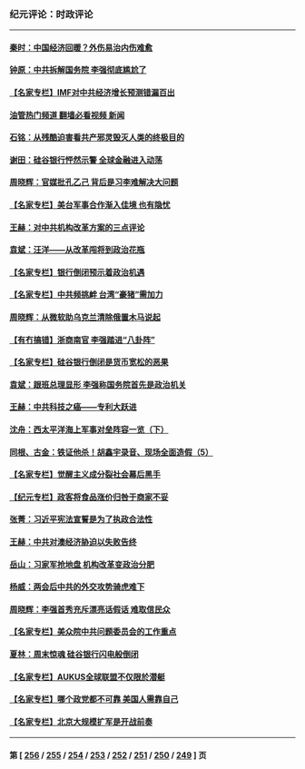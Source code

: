 ### 纪元评论：时政评论
---
#### [秦时：中国经济回暖？外伤易治内伤难愈](../../pages/nsc1025/n13953190.md?03190330) 
#### [钟原：中共拆解国务院 李强彻底尴尬了](../../pages/nsc1025/n13951999.md?03190330) 
#### [【名家专栏】IMF对中共经济增长预测错漏百出](../../pages/nsc1025/n13951615.md?03190330) 
#### [油管热门频道 翻墙必看视频 新闻](ok?03190330)
#### [石铭：从残酷迫害看共产邪灵毁灭人类的终极目的](../../pages/nsc1025/n13952612.md?03190330) 
#### [谢田：硅谷银行怦然示警 全球金融进入动荡](../../pages/nsc1025/n13952589.md?03190330) 
#### [周晓辉：官媒批孔乙己 背后是习李难解决大问题](../../pages/nsc1025/n13952576.md?03190330) 
#### [【名家专栏】美台军事合作渐入佳境 也有隐忧](../../pages/nsc1025/n13951616.md?03190330) 
#### [王赫：对中共机构改革方案的三点评论](../../pages/nsc1025/n13952298.md?03190330) 
#### [袁斌：汪洋——从改革闯将到政治花瓶](../../pages/nsc1025/n13952335.md?03190330) 
#### [【名家专栏】银行倒闭预示着政治机遇](../../pages/nsc1025/n13951621.md?03190330) 
#### [【名家专栏】中共频挑衅 台湾“豪猪”需加力](../../pages/nsc1025/n13949439.md?03190330) 
#### [周晓辉：从微软助乌克兰清除俄置木马说起](../../pages/nsc1025/n13951787.md?03190330) 
#### [【有冇搞错】浙商南官 李强踏进“八卦阵”](../../pages/nsc1025/n13951402.md?03190330) 
#### [【名家专栏】硅谷银行倒闭是货币宽松的恶果](../../pages/nsc1025/n13950703.md?03190330) 
#### [袁斌：跟班总理显形 李强称国务院首先是政治机关](../../pages/nsc1025/n13951446.md?03190330) 
#### [王赫：中共科技之癌——专利大跃进](../../pages/nsc1025/n13951381.md?03190330) 
#### [沈舟：西太平洋海上军事对垒阵容一览（下）](../../pages/nsc1025/n13951242.md?03190330) 
#### [同根、古金：铁证他杀！胡鑫宇录音、现场全面造假（5）](../../pages/nsc1025/n13951052.md?03190330) 
#### [【名家专栏】觉醒主义成分裂社会幕后黑手](../../pages/nsc1025/n13948655.md?03190330) 
#### [【纪元专栏】政客将食品涨价归咎于商家不妥](../../pages/nsc1025/n13951085.md?03190330) 
#### [张菁：习近平宪法宣誓是为了执政合法性](../../pages/nsc1025/n13951023.md?03190330) 
#### [王赫：中共对澳经济胁迫以失败告终](../../pages/nsc1025/n13950740.md?03190330) 
#### [岳山：习家军抢地盘 机构改革变政治分肥](../../pages/nsc1025/n13950578.md?03190330) 
#### [杨威：两会后中共的外交攻势骑虎难下](../../pages/nsc1025/n13950428.md?03190330) 
#### [周晓辉：李强首秀充斥漂亮话假话 难取信民众](../../pages/nsc1025/n13950253.md?03190330) 
#### [【名家专栏】美众院中共问题委员会的工作重点](../../pages/nsc1025/n13949440.md?03190330) 
#### [夏林：周末惊魂 硅谷银行闪电般倒闭](../../pages/nsc1025/n13950224.md?03190330) 
#### [【名家专栏】AUKUS全球联盟不仅限於潜艇](../../pages/nsc1025/n13950057.md?03190330) 
#### [【名家专栏】哪个政党都不可靠 美国人需靠自己](../../pages/nsc1025/n13948203.md?03190330) 
#### [【名家专栏】北京大规模扩军是开战前奏](../../pages/nsc1025/n13944984.md?03190330) 

---
#### 第 [ [256](./256.md?03190330) / [255](./255.md?03190330) / [254](./254.md?03190330) / [253](./253.md?03190330) / [252](./252.md?03190330) / [251](./251.md?03190330) / [250](./250.md?03190330) / [249](./249.md?03190330) ] 页
